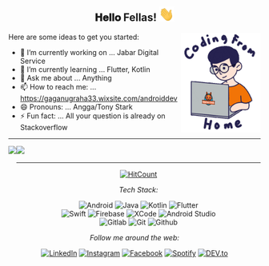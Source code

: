 <div align="center">
<h2> 𝐇𝐞𝐥𝐥𝐨 Fellas! <img src="https://github.com/ABSphreak/ABSphreak/blob/master/gifs/Hi.gif" width="30px"></h2>
</div>


<div>
<p><img align="right" alt="GIF" src="https://github.com/gaganugraha33/gaganugraha33/blob/main/code.gif?raw=true" height="200" /></p>

<p>Here are some ideas to get you started:

- 🔭 I’m currently working on ... Jabar Digital Service
- 🌱 I’m currently learning ... Flutter, Kotlin
- 💬 Ask me about ... Anything
- 📫 How to reach me: ... https://gaganugraha33.wixsite.com/androiddev
- 😄 Pronouns: ... Angga/Tony Stark
- ⚡ Fun fact: ... All your question is already on Stackoverflow
</p>
</div>

----

<div>
 <img height="170" align="left" src="https://github-readme-stats.vercel.app/api?username=gaganugraha33&count_private=true&include_all_commits=true&title_color=7A7ADB&icon_color=2234AE&text_color=D3D3D3&bg_color=0,000000,130F40" />
  <img src="https://github-readme-stats.vercel.app/api/top-langs/?username=gaganugraha33&layout=compact&title_color=7A7ADB&icon_color=2234AE&text_color=D3D3D3&bg_color=0,000000,130F40" />
</div>



<div align="center">

---
[![HitCount](http://hits.dwyl.com/gaganugraha33/gaganugraha33.svg)](http://hits.dwyl.com/gaganugraha33/gaganugraha33)

<i>Tech Stack:</i><br>

![Android](https://img.shields.io/badge/-android-grey?style=for-the-badge&logo=android&logoColor=white&labelColor=8E2DE2)
![Java](https://img.shields.io/badge/-java-grey?style=for-the-badge&logo=java&logoColor=white&labelColor=8E2DE2)
![Kotlin](https://img.shields.io/badge/-kotlin-grey?style=for-the-badge&logo=kotlin&logoColor=white&labelColor=8E2DE2)
![Flutter](https://img.shields.io/badge/-flutter-grey?style=for-the-badge&logo=flutter&logoColor=white&labelColor=8E2DE2)
<br>
![Swift](https://img.shields.io/badge/-swift-grey?style=for-the-badge&logo=swift&logoColor=white&labelColor=8E2DE2)
![Firebase](https://img.shields.io/badge/-firebase-grey?style=for-the-badge&logo=firebase&logoColor=white&labelColor=8E2DE2)
![XCode](https://img.shields.io/badge/-xcode-grey?style=for-the-badge&logo=xcode&logoColor=white&labelColor=8E2DE2)
![Android Studio](https://img.shields.io/badge/-androidstudio-grey?style=for-the-badge&logo=android&logoColor=white&labelColor=8E2DE2)
<br>
![Gitlab](https://img.shields.io/badge/-gitlab-grey?style=for-the-badge&logo=gitlab&logoColor=white&labelColor=8E2DE2)
![Git](https://img.shields.io/badge/-git-grey?style=for-the-badge&logo=git&logoColor=white&labelColor=8E2DE2)
![Github](https://img.shields.io/badge/-github-grey?style=for-the-badge&logo=github&logoColor=white&labelColor=8E2DE2)

<i>Follow me around the web:</i><br>

  <!-- <a target="_blank" href="https://www.linkedin.com/in/absphreak/">🇱​🇮​🇳​🇰​🇪​🇩​🇮​🇳​</a> ●
  <a target="_blank" href="https://www.instagram.com/absphreak/">🇮​🇳​🇸​🇹​🇦​🇬​🇷​🇦​🇲​</a> ●
  <a target="_blank" href="https://www.facebook.com/originalphreak/">🇫​🇦​🇨​🇪​🇧​🇴​🇴​🇰​</a> ●
  <a target="_blank" href="https://open.spotify.com/user/0170agi99s5hh187g7mtz245b">🇸​🇵​🇴​🇹​🇮​🇫​🇾​</a>
  <a target="_blank" href="https://dev.to/ABSphreak">🇸​🇵​🇴​🇹​🇮​🇫​🇾​</a> -->

<a href="https://www.linkedin.com/in/angga-nugraha-785b43ba" target="_blank"><img src="https://img.shields.io/badge/LinkedIn-%230077B5.svg?&style=flat-square&logo=linkedin&logoColor=white" alt="LinkedIn"></a>
<a href="https://www.instagram.com/gaganugraha92" target="_blank"><img src="https://img.shields.io/badge/Instagram-%23E4405F.svg?&style=flat-square&logo=instagram&logoColor=white" alt="Instagram"></a>
<a href="https://www.facebook.com/angga.nugraha.7543" target="_blank"><img src="https://img.shields.io/badge/Facebook-%231877F2.svg?&style=flat-square&logo=facebook&logoColor=white" alt="Facebook"></a>
<a href="https://open.spotify.com/user/21hoz3gmzmo6syiuirmwbm7hy" target="_blank"><img src="https://img.shields.io/badge/Spotify-%231ED760.svg?&style=flat-square&logo=spotify&logoColor=white" alt="Spotify"></a>
<a href="https://gaganugraha33.wixsite.com/androiddev" target="_blank"><img src="https://img.shields.io/badge/DEV-%230A0A0A.svg?&style=flat-square&logo=DEV.to&logoColor=white" alt="DEV.to"></a>

</div>
